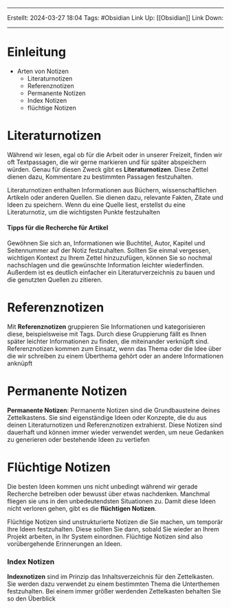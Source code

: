 
--- 
Erstellt: 2024-03-27    18:04 
Tags: #Obsidian 
Link Up: [[Obsidian]]
Link Down:

--- 
# Einleitung
- Arten von Notizen
	- Literaturnotizen
	- Referenznotizen
	- Permanente Notizen
	- Index Notizen
	- flüchtige Notizen


# Literaturnotizen

Während wir lesen, egal ob für die Arbeit oder in unserer Freizeit, finden wir oft Textpassagen, die wir gerne markieren und für später abspeichern würden. Genau für diesen Zweck gibt es **Literaturnotizen**. Diese Zettel dienen dazu, Kommentare zu bestimmten Passagen festzuhalten. 

Literaturnotizen enthalten Informationen aus Büchern, wissenschaftlichen Artikeln oder anderen Quellen. Sie dienen dazu, relevante Fakten, Zitate und Ideen zu speichern. Wenn du eine Quelle liest, erstellst du eine Literaturnotiz, um die wichtigsten Punkte festzuhalten

#### Tipps für die Recherche für Artikel
Gewöhnen Sie sich an, Informationen wie Buchtitel, Autor, Kapitel und Seitennummer auf der Notiz festzuhalten. Sollten Sie einmal vergessen, wichtigen Kontext zu Ihrem Zettel hinzuzufügen, können Sie so nochmal nachschlagen und die gewünschte Information leichter wiederfinden. Außerdem ist es deutlich einfacher ein Literaturverzeichnis zu bauen und die genutzten Quellen zu zitieren.

# Referenznotizen
Mit **Referenznotizen** gruppieren Sie Informationen und kategorisieren diese, beispielsweise mit Tags. Durch diese Gruppierung fällt es Ihnen später leichter Informationen zu finden, die miteinander verknüpft sind. Referenznotizen kommen zum Einsatz, wenn das Thema oder die Idee über die wir schreiben zu einem Überthema gehört oder an andere Informationen anknüpft

# Permanente Notizen
**Permanente Notizen**: Permanente Notizen sind die Grundbausteine deines Zettelkastens. Sie sind eigenständige Ideen oder Konzepte, die du aus deinen Literaturnotizen und Referenznotizen extrahierst. Diese Notizen sind dauerhaft und können immer wieder verwendet werden, um neue Gedanken zu generieren oder bestehende Ideen zu vertiefen

# Flüchtige Notizen
Die besten Ideen kommen uns nicht unbedingt während wir gerade Recherche betreiben oder bewusst über etwas nachdenken. Manchmal fliegen sie uns in den unbedeutendsten Situationen zu. Damit diese Ideen nicht verloren gehen, gibt es die **flüchtigen Notizen**. 

Flüchtige Notizen sind unstrukturierte Notizen die Sie machen, um temporär Ihre Ideen festzuhalten. Diese sollten Sie dann, sobald Sie wieder an Ihrem Projekt arbeiten, in Ihr System einordnen. Flüchtige Notizen sind also vorübergehende Erinnerungen an Ideen.

### Index Notizen

**Indexnotizen** sind im Prinzip das Inhaltsverzeichnis für den Zettelkasten. Sie werden dazu verwendet zu einem bestimmten Thema die Unterthemen festzuhalten. Bei einem immer größer werdenden Zettelkasten behalten Sie so den Überblick
